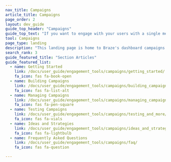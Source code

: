 ```yaml
---
nav_title: Campaigns
article_title: Campaigns
page_order: 2
layout: dev_guide
guide_top_header: "Campaigns"
guide_top_text: "If you want to engage with your users with a single message step, you can send them a campaign using any supported <a href='/docs/user_guide/message_building_by_channel/'>Messaging Channels</a>. Most multi-step user journeys are better created as <a href='/docs/user_guide/engagement_tools/canvas/'>Canvases</a>.<br> <br>Select any of the following topics to see articles you may be interested in."
tool: Campaigns
page_type: landing
description: "This landing page is home to Braze's dashboard campaigns. Here, you can find resources on creating your campaign, managing and testing campaigns, and helpful ideas and strategies."
search_rank: 3
guide_featured_title: "Section Articles"
guide_featured_list:
  - name: Getting Started
    link: /docs/user_guide/engagement_tools/campaigns/getting_started/
    fa_icon: fas fa-book-open
  - name: Building Campaigns
    link: /docs/user_guide/engagement_tools/campaigns/building_campaigns/
    fa_icon: fas fa-list-alt
  - name: Managing Campaigns
    link: /docs/user_guide/engagement_tools/campaigns/managing_campaigns/
    fa_icon: fas fa-pen-square
  - name: Testing Campaigns
    link: /docs/user_guide/engagement_tools/campaigns/testing_and_more/
    fa_icon: fas fa-vials
  - name: Ideas and Strategies
    link: /docs/user_guide/engagement_tools/campaigns/ideas_and_strategies/
    fa_icon: fas fa-lightbulb
  - name: Frequently Asked Questions
    link: /docs/user_guide/engagement_tools/campaigns/faq/
    fa_icon: fas fa-question

---
```

